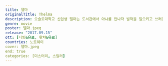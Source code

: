 ```yaml
---
title: 델마
originalTitle: Thelma
description: 오슬로대학교 신입생 델마는 도서관에서 아냐를 만나자 발작을 일으키고 쓰러진다. 엄격한 종교적 가정에서 자란 그녀는 아픈 사실을 부모에게 숨기고 아냐에게 끌리는 자신의 감정을 억누른다. 하지만 그럴수록 그녀 안에 잠재된 초자연적인 힘이 감당할 수 없을 만큼 용솟음치려 한다.
genre: movie
poster: 델마.jpeg
release: "2017.09.15"
ott: [티빙&유료, 왓챠&유료]
countries: 노르웨이
cover: 델마.jpeg
end: true
categories: [미스터리, 스릴러]
---
```

